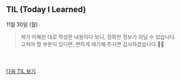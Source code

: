 ## TIL (Today I Learned)
11월 30일 (월)
> 제가 이해한 대로 작성한 내용이다 보니, 정확한 정보가 아닐 수 있습니다.   
고쳐야 할 부분이 있다면, 편하게 얘기해 주시면 감사하겠습니다.🙏🏻

<br/>

###

[다음 TIL 보기](https://github.com/lina0322/yagom_iOS_camp/blob/main/TIL/2020_11/2020_11_30.md)
